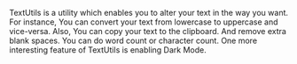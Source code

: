 TextUtils is a utility which enables you to alter your text in the way you want.
For instance, You can convert your text from lowercase to uppercase and vice-versa.
Also, You can copy your text to the clipboard. And remove extra blank spaces.
You can do word count or character count. 
One more interesting feature of TextUtils is enabling Dark Mode.
